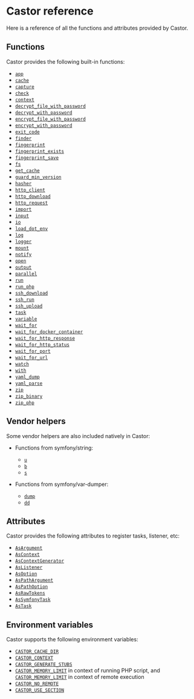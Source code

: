 # Castor reference

Here is a reference of all the functions and attributes provided by Castor.

## Functions

Castor provides the following built-in functions:

- [`app`](going-further/helpers/console-and-io.md#the-app-function)
- [`cache`](going-further/helpers/cache.md#the-cache-function)
- [`capture`](getting-started/run.md#the-capture-function)
- [`check`](going-further/helpers/assertion.md#the-check-function)
- [`context`](getting-started/context.md#the-context-function)
- [`decrypt_file_with_password`](going-further/helpers/crypto.md#the-decrypt_file_with_password-function)
- [`decrypt_with_password`](going-further/helpers/crypto.md#the-decrypt_with_password-function)
- [`encrypt_file_with_password`](going-further/helpers/crypto.md#the-encrypt_file_with_password-function)
- [`encrypt_with_password`](going-further/helpers/crypto.md#the-encrypt_with_password-function)
- [`exit_code`](getting-started/run.md#the-exit_code-function)
- [`finder`](going-further/helpers/filesystem.md#the-finder-function)
- [`fingerprint`](going-further/helpers/fingerprint.md#the-fingerprint-function)
- [`fingerprint_exists`](going-further/helpers/fingerprint.md#the-fingerprint_exists-and-fingerprint_save-functions)
- [`fingerprint_save`](going-further/helpers/fingerprint.md#the-fingerprint_exists-and-fingerprint_save-functions)
- [`fs`](going-further/helpers/filesystem.md#the-fs-function)
- [`get_cache`](going-further/helpers/cache.md#the-get_cache-function)
- [`guard_min_version`](going-further/helpers/version-check.md#the-guard_min_version-function)
- [`hasher`](going-further/helpers/fingerprint.md#the-hasher-function)
- [`http_client`](going-further/helpers/http-request.md#the-http_client-function)
- [`http_download`](going-further/helpers/http-request.md#the-http_download-function)
- [`http_request`](going-further/helpers/http-request.md#the-http_request-function)
- [`import`](getting-started/basic-usage.md#the-import-function)
- [`input`](going-further/helpers/console-and-io.md#the-input-function)
- [`io`](going-further/helpers/console-and-io.md#the-io-function)
- [`load_dot_env`](going-further/interacting-with-castor/dot-env.md#the-load_dot_env-function)
- [`log`](going-further/interacting-with-castor/log.md#the-log-function)
- [`logger`](going-further/interacting-with-castor/log.md#the-logger-function)
- [`mount`](going-further/extending-castor/mount.md)
- [`notify`](going-further/helpers/notify.md#the-notify-function)
- [`open`](going-further/helpers/open.md)
- [`output`](going-further/helpers/console-and-io.md#the-output-function)
- [`parallel`](going-further/helpers/parallel.md#the-parallel-function)
- [`run`](getting-started/run.md#the-run-function)
- [`run_php`](going-further/helpers/run-php.md)
- [`ssh_download`](going-further/helpers/ssh.md#the-ssh_download-function)
- [`ssh_run`](going-further/helpers/ssh.md#the-ssh_run-function)
- [`ssh_upload`](going-further/helpers/ssh.md#the-ssh_upload-function)
- [`task`](going-further/helpers/console-and-io.md#the-task-function)
- [`variable`](getting-started/context.md#the-variable-function)
- [`wait_for`](going-further/helpers/wait-for.md#the-wait_for-function)
- [`wait_for_docker_container`](going-further/helpers/wait-for.md#the-wait_for_docker_container-function)
- [`wait_for_http_response`](going-further/helpers/wait-for.md#the-wait_for_http_response-function)
- [`wait_for_http_status`](going-further/helpers/wait-for.md#the-wait_for_http_status-function)
- [`wait_for_port`](going-further/helpers/wait-for.md#the-wait_for_port-function)
- [`wait_for_url`](going-further/helpers/wait-for.md#the-wait_for_url-function)
- [`watch`](going-further/helpers/watch.md)
- [`with`](going-further/interacting-with-castor/advanced-context.md#the-with-function)
- [`yaml_dump`](going-further/helpers/yaml.md)
- [`yaml_parse`](going-further/helpers/yaml.md)
- [`zip`](going-further/helpers/archive.md)
- [`zip_binary`](going-further/helpers/archive.md)
- [`zip_php`](going-further/helpers/archive.md)

## Vendor helpers

Some vendor helpers are also included natively in Castor:

- Functions from symfony/string:
  - [`u`](https://symfony.com/doc/current/string.html#method-reference)
  - [`b`](https://symfony.com/doc/current/string.html#method-reference)
  - [`s`](https://symfony.com/doc/current/string.html#method-reference)

- Functions from symfony/var-dumper:
  - [`dump`](https://symfony.com/doc/current/components/var_dumper.html#the-dump-function)
  - [`dd`](https://symfony.com/doc/current/components/var_dumper.html#the-dump-function)

## Attributes

Castor provides the following attributes to register tasks, listener, etc:

- [`AsArgument`](getting-started/arguments.md#overriding-the-argument-name-and-description)
- [`AsContext`](getting-started/context.md#creating-a-new-context)
- [`AsContextGenerator`](going-further/interacting-with-castor/advanced-context.md#the-ascontextgenerator-attribute)
- [`AsListener`](going-further/extending-castor/events.md#registering-a-listener)
- [`AsOption`](getting-started/arguments.md#overriding-the-option-name-and-description)
- [`AsPathArgument`](getting-started/arguments.md#path-arguments-and-options)
- [`AsPathOption`](getting-started/arguments.md#path-arguments-and-options)
- [`AsRawTokens`](getting-started/arguments.md#arguments-without-configuration-nor-validation)
- [`AsSymfonyTask`](going-further/interacting-with-castor/symfony-task.md)
- [`AsTask`](getting-started/basic-usage.md)

## Environment variables

Castor supports the following environment variables:

- [`CASTOR_CACHE_DIR`](going-further/helpers/cache.md#cache-location-on-the-filesystem)
- [`CASTOR_CONTEXT`](getting-started/context.md#setting-a-default-context)
- [`CASTOR_GENERATE_STUBS`](installation.md#stubs)
- [`CASTOR_MEMORY_LIMIT`](going-further/helpers/run-php.md#script-requiring-more-memory)
  in context of running PHP script, and
  [`CASTOR_MEMORY_LIMIT`](getting-started/remote.md#more-memory) in context of
  remote execution
- [`CASTOR_NO_REMOTE`](going-further/extending-castor/remote-imports.md#preventing-remote-imports)
- [`CASTOR_USE_SECTION`](going-further/helpers/console-and-io.md#experimental-section-output)
